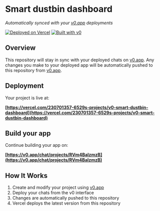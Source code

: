 # Smart dustbin dashboard

*Automatically synced with your [v0.app](https://v0.app) deployments*

[![Deployed on Vercel](https://img.shields.io/badge/Deployed%20on-Vercel-black?style=for-the-badge&logo=vercel)](https://vercel.com/230701357-6529s-projects/v0-smart-dustbin-dashboard)
[![Built with v0](https://img.shields.io/badge/Built%20with-v0.app-black?style=for-the-badge)](https://v0.app/chat/projects/RVm4BaIzmzB)

## Overview

This repository will stay in sync with your deployed chats on [v0.app](https://v0.app).
Any changes you make to your deployed app will be automatically pushed to this repository from [v0.app](https://v0.app).

## Deployment

Your project is live at:

**[https://vercel.com/230701357-6529s-projects/v0-smart-dustbin-dashboard](https://vercel.com/230701357-6529s-projects/v0-smart-dustbin-dashboard)**

## Build your app

Continue building your app on:

**[https://v0.app/chat/projects/RVm4BaIzmzB](https://v0.app/chat/projects/RVm4BaIzmzB)**

## How It Works

1. Create and modify your project using [v0.app](https://v0.app)
2. Deploy your chats from the v0 interface
3. Changes are automatically pushed to this repository
4. Vercel deploys the latest version from this repository
